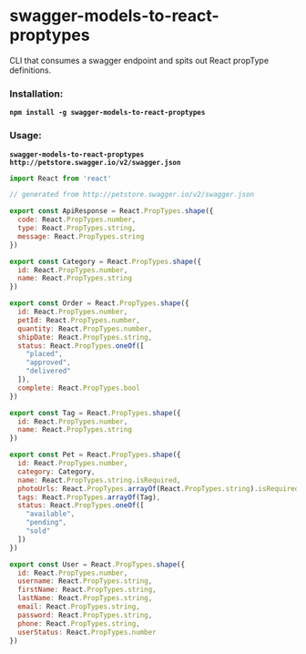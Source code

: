 # swagger-models-to-react-proptypes
CLI that consumes a swagger endpoint and spits out React propType definitions.

### Installation:
__`npm install -g swagger-models-to-react-proptypes`__

### Usage:

__`swagger-models-to-react-proptypes http://petstore.swagger.io/v2/swagger.json`__

```js
import React from 'react'

// generated from http://petstore.swagger.io/v2/swagger.json

export const ApiResponse = React.PropTypes.shape({
  code: React.PropTypes.number,
  type: React.PropTypes.string,
  message: React.PropTypes.string
})

export const Category = React.PropTypes.shape({
  id: React.PropTypes.number,
  name: React.PropTypes.string
})

export const Order = React.PropTypes.shape({
  id: React.PropTypes.number,
  petId: React.PropTypes.number,
  quantity: React.PropTypes.number,
  shipDate: React.PropTypes.string,
  status: React.PropTypes.oneOf([
    "placed",
    "approved",
    "delivered"
  ]),
  complete: React.PropTypes.bool
})

export const Tag = React.PropTypes.shape({
  id: React.PropTypes.number,
  name: React.PropTypes.string
})

export const Pet = React.PropTypes.shape({
  id: React.PropTypes.number,
  category: Category,
  name: React.PropTypes.string.isRequired,
  photoUrls: React.PropTypes.arrayOf(React.PropTypes.string).isRequired,
  tags: React.PropTypes.arrayOf(Tag),
  status: React.PropTypes.oneOf([
    "available",
    "pending",
    "sold"
  ])
})

export const User = React.PropTypes.shape({
  id: React.PropTypes.number,
  username: React.PropTypes.string,
  firstName: React.PropTypes.string,
  lastName: React.PropTypes.string,
  email: React.PropTypes.string,
  password: React.PropTypes.string,
  phone: React.PropTypes.string,
  userStatus: React.PropTypes.number
})
```
